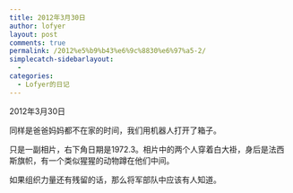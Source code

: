 ```yaml
---
title: 2012年3月30日
author: lofyer
layout: post
comments: true
permalink: /2012%e5%b9%b43%e6%9c%8830%e6%97%a5-2/
simplecatch-sidebarlayout:
  - 
categories:
  - Lofyer的日记
---
```

2012年3月30日

同样是爸爸妈妈都不在家的时间，我们用机器人打开了箱子。

只是一副相片，右下角日期是1972.3。相片中的两个人穿着白大褂，身后是法西斯旗帜，有一个类似猩猩的动物蹲在他们中间。

如果组织力量还有残留的话，那么将军部队中应该有人知道。